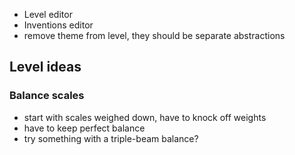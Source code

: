 - Level editor
- Inventions editor
- remove theme from level, they should be separate abstractions


## Level ideas

### Balance scales
  - start with scales weighed down, have to knock off weights
  - have to keep perfect balance
  - try something with a triple-beam balance?
